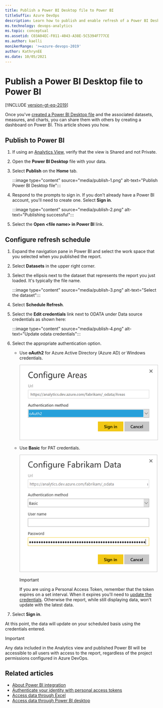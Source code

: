 ```yaml
---
title: Publish a Power BI Desktop file to Power BI  
titleSuffix: Azure DevOps 
description: Learn how to publish and enable refresh of a Power BI Desktop file to Power BI that uses Analytics for Azure DevOps. 
ms.technology: devops-analytics
ms.topic: conceptual
ms.assetid: C03A04EC-F011-4043-A38E-5C5394F777CE 
ms.author: kaelli
monikerRange: '>=azure-devops-2019'
author: KathrynEE
ms.date: 10/05/2021
---
```


# Publish a Power BI Desktop file to Power BI 

[!INCLUDE [version-gt-eq-2019](../../includes/version-gt-eq-2019.md)]

Once you've [created a Power BI Desktop file](access-analytics-power-bi.md) and the associated datasets, measures, and charts, you can share them with others by creating a dashboard on Power BI. This article shows you how.   

## Publish to Power BI

1. If using an [Analytics View](what-are-analytics-views.md), verify that the view is Shared and not Private.

1. Open the **Power BI Desktop** file with your data.  

1. Select **Publish** on the **Home** tab. 

    :::image type="content" source="media/publish-1.png" alt-text="Publish Power BI Desktop file":::

4. Respond to the prompts to sign in. If you don't already have a Power BI account, you'll need to create one. Select **Sign in**.
  
    :::image type="content" source="media/publish-2.png" alt-text="Publishing successful":::

1. Select the **Open \<file name\> in Power BI** link.

## Configure refresh schedule

1. Expand the navigation pane in Power BI and select the work space that you selected when you published the report.  

1. Select **Datasets** in the upper right corner.

8. Select the ellipsis next to the dataset that represents the report you just loaded. It's typically the file name.

    :::image type="content" source="media/publish-3.png" alt-text="Select the dataset":::

1. Select **Schedule Refresh**.  

1. Select the **Edit credentials** link next to ODATA under Data source credentials as shown here:

    :::image type="content" source="media/publish-4.png" alt-text="Update odata credentials":::

1. Select the appropriate authentication option. 

	* Use **oAuth2**  for Azure Active Directory (Azure AD) or Windows credentials.

      ![Configure Areas dialog](media/aad-auth-power-bi.png)
 
	* Use **Basic** for PAT credentials.   

      ![Configure Fabrikam Data dialog, Enter credentials](media/publish-5.png)

      > [!IMPORTANT]  
      > If you are using a Personal Access Token, remember that the token expires on a set interval. When it expires you'll need to [update the credentials](client-authentication-options.md#update-credentials). Otherwise the report, while still displaying data, won't update with the latest data.

1. Select **Sign in**.  

At this point, the data will update on your scheduled basis using the credentials entered.

> [!IMPORTANT]   
> Any data included in the Analytics view and published Power BI will be accessible to all users with access to the report, regardless of the project permissions configured in Azure DevOps.    


## Related articles

- [About Power BI integration](overview.md)  
- [Authenticate your identity with personal access tokens](../../organizations/accounts/use-personal-access-tokens-to-authenticate.md)  
- [Access data through Excel](access-analytics-excel.md)  
- [Access data through Power BI desktop](access-analytics-power-bi.md)  


